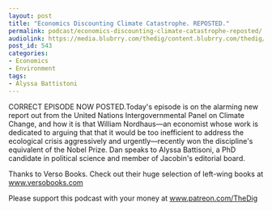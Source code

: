 ```yaml
---
layout: post
title: "Economics Discounting Climate Catastrophe. REPOSTED."
permalink: podcast/economics-discounting-climate-catastrophe-reposted/
audiolink: https://media.blubrry.com/thedig/content.blubrry.com/thedig/The_Dig_-_EP_157_-_Battistoni.mp3
post_id: 543
categories: 
- Economics
- Environment
tags: 
- Alyssa Battistoni
---
```


CORRECT EPISODE NOW POSTED.Today's episode is on the alarming new report out from the United Nations Intergovernmental Panel on Climate Change, and how it is that William Nordhaus—an economist whose work is dedicated to arguing that that it would be too inefficient to address the ecological crisis aggressively and urgently—recently won the discipline's equivalent of the Nobel Prize. Dan speaks to Alyssa Battisoni, a PhD candidate in political science and member of Jacobin's editorial board.

Thanks to Verso Books. Check out their huge selection of left-wing books at www.versobooks.com

Please support this podcast with your money at www.patreon.com/TheDig